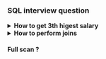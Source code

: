 ### SQL interview question

<details>
<summary><b>How to get 3th higest salary</b></summary>

```SQL
SELECT MIN(Salary) FROM (SELECT Salary FROM Employees ORDER BY Salary DESC LIMIT 3) AS TopThreeSalary;

SELECT Salary
FROM (
  SELECT Salary, DENSE_RANK() OVER (ORDER BY Salary DESC) AS rank
  FROM Salaries
) AS ranked_salaries
WHERE rank = n;

```
</details>

<details>
<summary><b>How to perform joins</b></summary>

```SQL
-- Inner joins
SELECT * FROM person
JOIN car ON person.car_id = car.id;

\x -- Turn on/off expanded display

-- Left joins
SELECT * FROM person
LEFT JOIN car ON person.car_id = car.id;

-- Select all person which don't have car
SELECT * FROM person
LEFT JOIN car ON car.id = person.car_id
WHERE car.* IS NULL;
```
</details>

#### Full scan ?